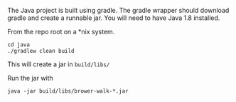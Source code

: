 The Java project is built using gradle. The gradle wrapper should download gradle and create a runnable jar.  You will need to have Java 1.8 installed.

From the repo root on a *nix system.
````
cd java
./gradlew clean build
````

This will create a jar in `build/libs/`

Run the jar with 
```
java -jar build/libs/brower-walk-*.jar
```



